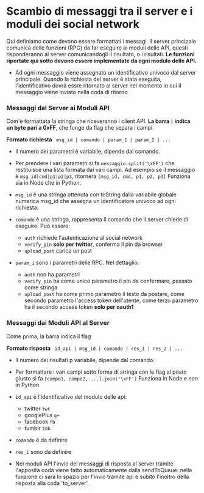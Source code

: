 
# Scambio di messaggi tra il server e i moduli dei social network
Qui definiamo come devono essere formattati i messagi.
Il server principale comunica delle funzioni (RPC) da far eseguire ai moduli delle API, questi risponderanno 
al server comunicandogli il risultato, o i risultati. __Le funzioni riportate qui sotto devono essere implementate da ogni modulo delle API.__ 
 
- Ad ogni messaggio viene assegnato un identificativo univoco dal server principale. Quando la richiesta del server è stata eseguita, 
  l'identificativo dovrà essre ritornato al server nel momento in cui il messaggio viene inviato nella coda di ritorno




### Messaggi dal Server ai Moduli API
Com'è formattata la stringa che riceveranno i client API. __La barra `|` indica un byte pari a 0xFF__, che funge da flag che separa i campi.

	
   __Formato richiesta__  `  msg_id | comando | param_1 | param_2 | ...  `

 
 + Il numero dei parametri è variabile, dipende dal comando.

 + Per prendere i vari parametri si fa `messaggio.split('\xFF')` che restituisce una lista formata dai vari campi. 
   Ad esempio se il messaggio è `msg_id|cmd|p1|p2|p3`, ritornerà `[msg_id, cmd, p1, p2, p3]` Funziona sia in Node che in Python.


 - `msg_id` è una stringa ottenuta con toString dalla variabile globale numerica msg_id che assegna un identificatore univoco ad ogni richiesta.

 - `comando` è una stringa, rappresenta il comando che il server chiede di eseguire. Può essere:
	- `auth` richiede l'autenticazione al social network
	- `verify_pin` __solo per twitter__, conferma il pin da browser
	- `upload_post` carica un post

 - `param_i` sono i parametri delle RPC. Nel dettaglio:
	- `auth` non ha parametri 
	- `verify_pin` ha come unico parametro il pin da confermare, passato come stringa
	- `upload_post` ha come primo parametro il testo da postare, come secondo parametro l'access token dell'utente, come terzo parametro ha il secondo access token __solo per oauth1__




### Messaggi dai Moduli API al Server
Come prima, la barra indica il flag


   __Formato risposta__  `  id_api | msg_id | comando | res_1 | res_2 | ...  `


 + Il numero dei risultati p variabile, dipende dal comando.

 + Per formattare i vari campi sotto forma di stringa con le flag al posto giusto si fa
	`[campo1, campo2, ...].join('\xFF')` Funziona in Node e _non_ in Python



 - `id_api` è l'identificativo del modulo delle api:
	- twitter    `twt`
	- googlePlus `g+`
	- facebook   `fb`
	- tumblr     `tmb`

 - `comando` è da definire

 - `res_i` sono da definire

+ Nei moduli API l'invio dei messaggi di risposta al server tramite l'apposita coda viene 
fatto automaticamente dalla sendToQueue: nella funzione ci sarà lo spazio per l'invio 
tramite api e subito l'inoltro della risposta alla coda 'to_server'.  



